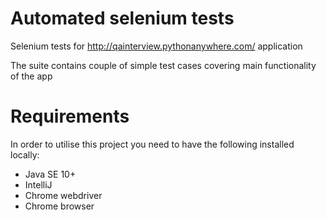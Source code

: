 # Automated selenium tests

Selenium tests for http://qainterview.pythonanywhere.com/ application

The suite contains couple of simple test cases covering main functionality of the app


# Requirements
In order to utilise this project you need to have the following installed locally:

* Java SE 10+
* IntelliJ
* Chrome webdriver
* Chrome browser
